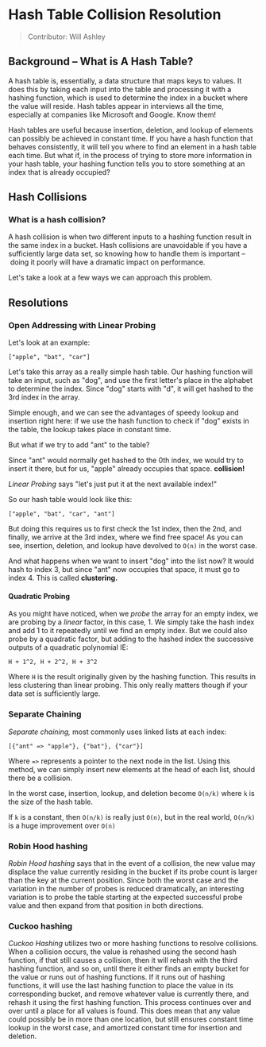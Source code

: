 # Hash Table Collision Resolution

> Contributor: Will Ashley


## Background – What is A Hash Table?

A hash table is, essentially, a data structure that maps keys to values. It does this by taking each input into the table and processing it with a hashing function, which is used to determine the index in a bucket where the value will reside. Hash tables appear in interviews all the time, especially at companies like Microsoft and Google. Know them! 

Hash tables are useful because insertion, deletion, and lookup of elements can possibly be achieved in constant time. If you have a hash function that behaves consistently, it will tell you where to find an element in a hash table each time. But what if, in the process of trying to store more information in your hash table, your hashing function tells you to store something at an index that is already occupied? 

## Hash Collisions

### What is a hash collision? 

A hash collision is when two different inputs to a hashing function result in the same index in a bucket. Hash collisions are unavoidable if you have a sufficiently large data set, so knowing how to handle them is important – doing it poorly will have a dramatic impact on performance.

Let's take a look at a few ways we can approach this problem.

## Resolutions

### Open Addressing with Linear Probing

Let's look at an example:

`["apple", "bat", "car"]`

Let's take this array as a really simple hash table. Our hashing function will take an input, such as "dog", and use the first letter's place in the alphabet to determine the index. Since "dog" starts with "d", it will get hashed to the 3rd index in the array. 

Simple enough, and we can see the advantages of speedy lookup and insertion right here: if we use the hash function to check if "dog" exists in the table, the lookup takes place in constant time. 

But what if we try to add "ant" to the table? 

Since "ant" would normally get hashed to the 0th index, we would try to insert it there, but for us, "apple" already occupies that space. **collision!**

*Linear Probing* says "let's just put it at the next available index!"

So our hash table would look like this:

`["apple", "bat", "car", "ant"]`

But doing this requires us to first check the 1st index, then the 2nd, and finally, we arrive at the 3rd index, where we find free space! As you can see, insertion, deletion, and lookup have devolved to  `O(n)` in the worst case.

And what happens when we want to insert "dog" into the list now? It would hash to index 3, but since "ant" now occupies that space, it must go to index 4. This is called **clustering.**

#### Quadratic Probing 

As you might have noticed, when we *probe* the array for an empty index, we are probing by a *linear* factor, in this case, 1. We simply take the hash index and add 1 to it repeatedly until we find an empty index. But we could also probe by a quadratic factor, but adding to the hashed index the successive outputs of a quadratic polynomial IE:

`H + 1^2, H + 2^2, H + 3^2`

Where `H` is the result originally given by the hashing function. This results in less clustering than linear probing. This only really matters though if your data set is sufficiently large.

### Separate Chaining

*Separate chaining,* most commonly uses linked lists at each index:

`[{"ant" => "apple"}, {"bat"}, {"car"}]`

Where `=>` represents a pointer to the next node in the list. Using this method, we can simply insert new elements at the head of each list, should there be a collision. 

In the worst case, insertion, lookup, and deletion become `O(n/k)` where `k` is the size of the hash table. 

If `k` is a constant, then `O(n/k)` is really just `O(n)`, but in the real world,  `O(n/k)` is a huge improvement over  `O(n)`

### Robin Hood hashing

*Robin Hood hashing* says that in the event of a collision, the new value may displace the value currently residing in the bucket if its probe count is larger than the key at the current position. Since both the worst case and the variation in the number of probes is reduced dramatically, an interesting variation is to probe the table starting at the expected successful probe value and then expand from that position in both directions.

### Cuckoo hashing

*Cuckoo Hashing* utilizes two or more hashing functions to resolve collisions. When a collision occurs, the value is rehashed using the second hash function, if that still causes a collision, then it will rehash with the third hashing function, and so on, until there it either finds an empty bucket for the value or runs out of hashing functions. If it runs out of hashing functions, it will use the last hashing function to place the value in its corresponding bucket, and remove whatever value is currently there, and rehash it using the first hashing function. This process continues over and over until a place for all values is found. This does mean that any value could possibly be in more than one location, but still ensures constant time lookup in the worst case, and amortized constant time for insertion and deletion.  
